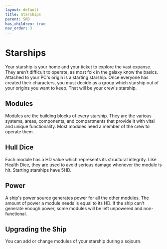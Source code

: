 ```yaml
---
layout: default
title: Starships
parent: SRD
has_children: true
nav_order: 3
---
```


# Starships

Your starship is your home and your ticket to explore the vast expanse. They aren’t difficult to operate, as most folk in the galaxy know the basics. 
Attached to your PC's origin is a starting starship. Once everyone has created their characters, you must decide as a group which starship out of your origins you want to keep. That will be your crew's starship.

## Modules
Modules are the building blocks of every starship. They are the various systems, areas, components, and compartments that provide it with vital and unique functionality. Most modules need a member of the crew to operate them.

## Hull Dice
Each module has a HD value which represents its structural integrity. Like Health Dice, they are used to avoid serious damage whenever the module is hit. 
Starting starships have 5HD. 

## Power
A ship's power source generates power for all the other modules. The amount of power a module needs is equal to its HD. If the ship can't generate enough power, some modules will be left unpowered and non-functional.

## Upgrading the Ship
You can add or change modules of your starship during a sojourn. 
